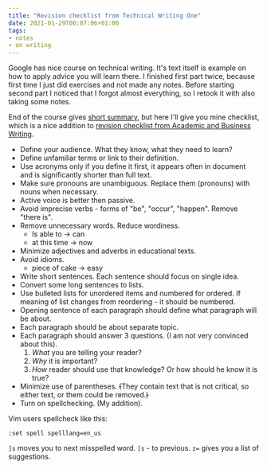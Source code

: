 ```yaml
---
title: "Revision checklist from Technical Writing One"
date: 2021-01-29T00:07:06+01:00
tags:
- notes
- on writing
---
```


Google has nice course on technical writing. It's text itself is example on how to apply advice you will learn there. I finished first part twice, because first time I just did exercises and not made any notes. Before starting second part I noticed that I forgot almost everything, so I retook it with also taking some notes. 

End of the course gives [short summary](https://developers.google.com/tech-writing/one/summary), but here I'll give you mine checklist, which is a nice addition to [revision checklist from Academic and Business Writing](/posts/edx_writing/#drafting-and-revision). 

<!--more-->

* Define your audience. What they know, what they need to learn?
* Define unfamiliar terms or link to their definition.
* Use acronyms only if you define it first, it appears often in document and is significantly shorter than full text.
* Make sure pronouns are unambiguous. Replace them (pronouns) with nouns when necessary.
* Active voice is better then passive. 
* Avoid imprecise verbs - forms of "be", "occur", "happen". Remove "there is".
* Remove unnecessary words. Reduce wordiness.
  - Is able to -> can
  - at this time -> now
* Minimize adjectives and adverbs in educational texts.
* Avoid idioms. 
  - piece of cake -> easy
* Write short sentences. Each sentence should focus on single idea.
* Convert some long sentences to lists.
* Use bulleted lists for unordered items and numbered for ordered. If meaning of list changes from reordering - it should be numbered.
* Opening sentence of each paragraph should define what paragraph will be about.
* Each paragraph should be about separate topic.
* Each paragraph should answer 3 questions. (I am not very convinced about this). 
  1. *What* you are telling your reader?
  2. *Why* it is important? 
  3. *How* reader should use that knowledge? Or how should he know it is true? 
* Minimize use of parentheses. <del>(</del>They contain text that is not critical, so either text, or them could be removed.<del>)</del> 
* Turn on spellchecking. (My addition).


Vim users spellcheck like this:
```
:set spell spelllang=en_us
```

`]s` moves you to next misspelled word. `[s` - to previous. `z=` gives you a list of suggestions.
